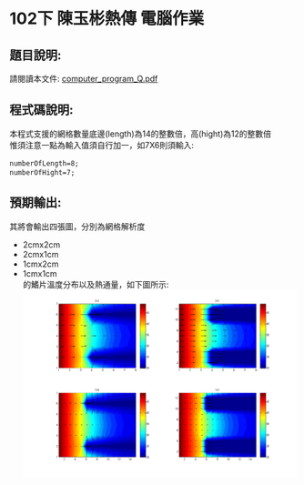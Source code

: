 102下 陳玉彬熱傳 電腦作業   
===========   
   
題目說明:
-------------  
請閱讀本文件: [computer_program_Q.pdf](https://github.com/janelin612/HeatTransfer/blob/master/computer_program_Q.pdf)   
   
程式碼說明:   
-------------   
本程式支援的網格數量底邊(length)為14的整數倍，高(hight)為12的整數倍   
惟須注意一點為輸入值須自行加一，如7X6則須輸入:
```    
numberOfLength=8;   
numberOfHight=7;
```
   
預期輸出:
-----------
其將會輸出四張圖，分別為網格解析度   
+ 2cmx2cm
+ 2cmx1cm
+ 1cmx2cm
+ 1cmx1cm   
的鰭片溫度分布以及熱通量，如下圖所示:   
![figure](https://raw.githubusercontent.com/janelin612/HeatTransfer/master/figure&data/figure.png)